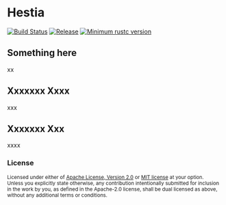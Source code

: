 # Hestia

[![Build Status]][actions]
[![Release]][semver]
[![Minimum rustc version]][Rust 1.74.1]

[Build Status]: https://shields.io/github/workflow/status/aimerlief/hestia/ci?style=flat-square&logo=rust
[actions]: https://github.com/aimerlief/hestia/actions?query=branch%3Amaster
[Release]: https://shields.io/github/v/release/aimerlief/hestia?style=flat-square&logo=SemVer
[semver]: https://github.com/aimerlief/hestia/releases/tags/
[Minimum rustc version]: https://img.shields.io/badge/Hestia-rustc%201.74.1+-blue.svg?style=flat-square&logo=rust
[Rust 1.74.1]: https://blog.rust-lang.org/2023/12/07/Rust-1.74.1.html


## Something here

xx


## Xxxxxxx Xxxx

xxx


## Xxxxxxx Xxx

xxxx


### License

<sup>
Licensed under either of <a href="LICENSE-APACHE">Apache License, Version 2.0</a> or <a href="LICENSE-MIT">MIT license</a> at your option.
</sup>

<br>

<sub>
Unless you explicitly state otherwise, any contribution intentionally submitted for inclusion in the work by you, as defined in the Apache-2.0 license, shall be dual licensed as above, without any additional terms or conditions.
</sub>
